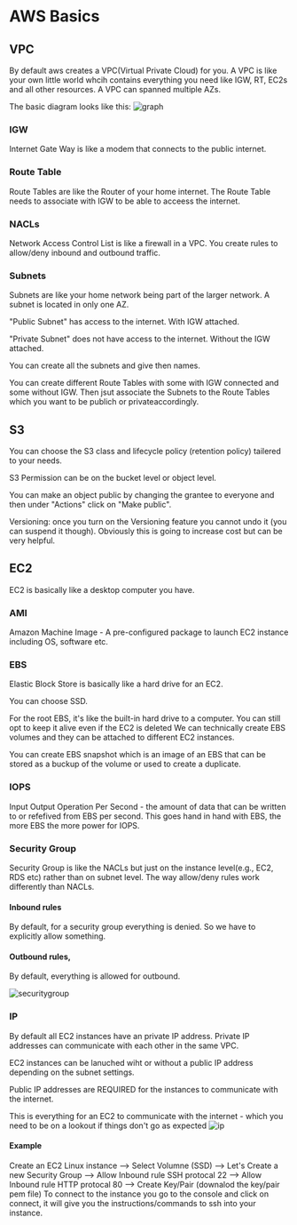 # AWS Basics

## VPC

By default aws creates a VPC(Virtual Private Cloud) for you. A VPC is like your own little world whcih contains everything you need like IGW, RT, EC2s and all other resources. A VPC can spanned multiple AZs.

The basic diagram looks like this:
![graph](/vpc.png)
### IGW

Internet Gate Way is like a modem that connects to the public internet.

### Route Table

Route Tables are like the Router of your home internet. The Route Table needs to associate with IGW to be able to acceess the internet.

### NACLs

Network Access Control List is like a firewall in a VPC.
You create rules to allow/deny inbound and outbound traffic.

### Subnets

Subnets are like your home network being part of the larger network. A subnet is located in only one AZ.

"Public Subnet" has access to the internet. With IGW attached.

"Private Subnet" does not have access to the internet. Without the IGW attached.

You can create all the subnets and give then names. 

You can create different Route Tables with some with IGW connected and some without IGW. Then jsut associate the Subnets to the Route Tables which you want to be publich or privateaccordingly. 

## S3

You can choose the S3 class and lifecycle policy (retention policy) tailered to your needs.

S3 Permission can be on the bucket level or object level.

You can make an object public by changing the grantee to everyone and then under "Actions" click on "Make public".

Versioning: once you turn on the Versioning feature you cannot undo it (you can suspend it though). Obviously this is going to increase cost but can be very helpful. 

## EC2

EC2 is basically like a desktop computer you have.

### AMI

Amazon Machine Image - A pre-configured package to launch EC2 instance including OS, software etc.

### EBS 

Elastic Block Store is basically like a hard drive for an EC2.

You can choose SSD.

For the root EBS, it's like the built-in hard drive to a computer. You can still opt to keep it alive even if the EC2 is deleted
We can technically create EBS volumes and they can be attached to different EC2 instances.

You can create EBS snapshot which is an image of an EBS that can be stored as a buckup of the volume or used to create a duplicate.

### IOPS

Input Output Operation Per Second - the amount of data that can be written to or refefived from EBS per second. This goes hand in hand with EBS, the more EBS the more power for IOPS.

### Security Group
Security Group is like the NACLs but just on the instance level(e.g., EC2, RDS etc) rather than on subnet level. The way allow/deny rules work differently than NACLs.

#### Inbound rules
By default, for a security group everything is denied. So we have to explicitly allow something.

#### Outbound rules, 
By default, everything is allowed for outbound.

![securitygroup](/sg.png)

### IP
By default all EC2 instances have an private IP address. Private IP addresses can communicate with each other in the same VPC.

EC2 instances can be lanuched wiht or without a public IP address depending on the subnet settings.

Public IP addresses are REQUIRED for the instances to communicate with the internet.

This is everything for an EC2 to communicate with the internet - which you need to be on a lookout if things don't go as expected
![ip](/ip.png)

#### Example
Create an EC2 Linux instance 
--> Select Volumne (SSD)
  --> Let's Create a new Security Group 
    --> Allow Inbound rule SSH protocal 22
    --> Allow Inbound rule HTTP protocal 80
      --> Create Key/Pair (downalod the key/pair pem file)
To connect to the instance you go to the console and click on connect, it will give you the instructions/commands to ssh into your instance.



